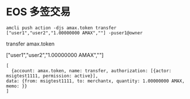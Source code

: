 # EOS 多签交易

```shell
amcli push action -djs amax.token transfer ["user1","user2","1.00000000 AMAX",""] -puser1@owner
```

transfer
amax.token

["user1","user2","1.00000000 AMAX",""]

```
[
  {account: amax.token, name: transfer, authorization: [{actor: msigtest1111, permission: active}],
data: {from: msigtest1111, to: merchantx, quantity: 1.00000000 AMAX, memo: }}
]
```
